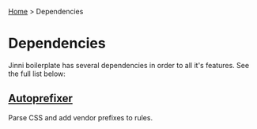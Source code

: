 [Autoprefixer]: https://github.com/postcss/autoprefixer
[Home]: index.md

[Home] > Dependencies

# Dependencies

Jinni boilerplate has several dependencies in order to all it's features. See the full list below:

## [Autoprefixer]

Parse CSS and add vendor prefixes to rules.
